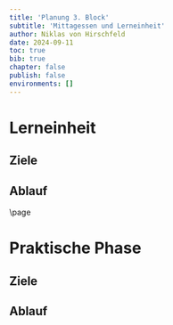 ```yaml
---
title: 'Planung 3. Block'
subtitle: 'Mittagessen und Lerneinheit'
author: Niklas von Hirschfeld
date: 2024-09-11
toc: true
bib: true
chapter: false
publish: false
environments: []
---
```


# Lerneinheit

## Ziele

## Ablauf

\page 

# Praktische Phase

## Ziele

## Ablauf
